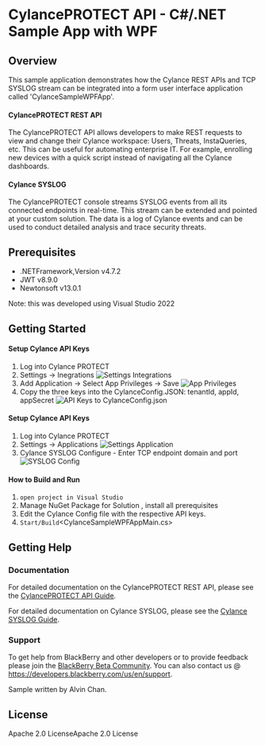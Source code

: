 # CylancePROTECT API - C#/.NET Sample App with WPF

## Overview

This sample application demonstrates how the Cylance REST APIs and TCP SYSLOG stream can be integrated into a form user interface application called 'CylanceSampleWPFApp'. 

#### CylancePROTECT REST API
The CylancePROTECT API allows developers to make REST requests to view and change their Cylance workspace: Users, Threats, InstaQueries, etc. This can be useful for automating enterprise IT. For example, enrolling new devices with a quick script instead of navigating all the Cylance dashboards.  

#### Cylance SYSLOG
The CylancePROTECT console streams SYSLOG events from all its connected endpoints in real-time. This stream can be extended and pointed at your custom solution. The data is a log of Cylance events and can be used to conduct detailed analysis and trace security threats. 

## Prerequisites 
- .NETFramework,Version v4.7.2
- JWT v8.9.0
- Newtonsoft v13.0.1

Note: this was developed using Visual Studio 2022

## Getting Started

#### Setup Cylance API Keys
1. Log into Cylance PROTECT 
2. Settings -> Inegrations
![Settings Integrations](Resources/Readme/SettingsIntegrations.png?raw=true "Settings Integrations")
3. Add Application -> Select App Privileges -> Save
![App Privileges](Resources/Readme/AppPrivileges.png?raw=true "App Privileges")
4. Copy the three keys into the CylanceConfig.JSON: tenantId, appId, appSecret
![API Keys to CylanceConfig.json](Resources/Readme/CylanceAPIKeys.png?raw=true "API Keys to CylanceConfig.json")

#### Setup Cylance API Keys
1. Log into Cylance PROTECT 
2. Settings -> Applications
![Settings Application](Resources/Readme/SettingsApplication.png?raw=true "Settings Application")
3. Cylance SYSLOG Configure - Enter TCP endpoint domain and port 
![SYSLOG Config](Resources/Readme/SyslogConfig.png?raw=true "SYSLOG Config")

#### How to Build and Run
1. `open project in Visual Studio`
2. Manage NuGet Package for Solution , install all prerequisites
3. Edit the Cylance Config file with the respective API keys.
4. `Start/Build`<CylanceSampleWPFAppMain.cs>

## Getting Help

### Documentation

For detailed documentation on the CylancePROTECT REST API, please see the [CylancePROTECT API Guide](https://docs.blackberry.com/content/dam/docs-blackberry-com/release-pdfs/en/cylance-products/api-and-developer-guides/Cylance_User_API_Guide_2.0rev35.pdf).

For detailed documentation on Cylance SYSLOG, please see the [Cylance SYSLOG Guide](https://docs.blackberry.com/content/dam/docs-blackberry-com/release-pdfs/en/cylance-syslog-guide/july-2022/Cylance_Syslog_Guide.pdf).

### Support

To get help from BlackBerry and other developers or to provide feedback please join the [BlackBerry Beta Community](https://ebeta.blackberry.com/key/join). You can also contact us @ https://developers.blackberry.com/us/en/support. 

Sample written by Alvin Chan. 

## License

Apache 2.0 LicenseApache 2.0 License
